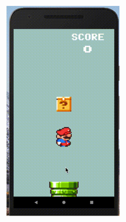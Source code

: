 <p align="center">
  <img src="https://github.com/SeanFelipe/Appiumario/raw/master/gif/mario_jump.gif">
</p>
